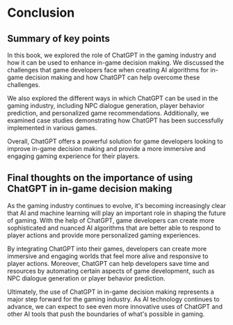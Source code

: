 Conclusion
==========

Summary of key points
---------------------

In this book, we explored the role of ChatGPT in the gaming industry and how it can be used to enhance in-game decision making. We discussed the challenges that game developers face when creating AI algorithms for in-game decision making and how ChatGPT can help overcome these challenges.

We also explored the different ways in which ChatGPT can be used in the gaming industry, including NPC dialogue generation, player behavior prediction, and personalized game recommendations. Additionally, we examined case studies demonstrating how ChatGPT has been successfully implemented in various games.

Overall, ChatGPT offers a powerful solution for game developers looking to improve in-game decision making and provide a more immersive and engaging gaming experience for their players.

Final thoughts on the importance of using ChatGPT in in-game decision making
----------------------------------------------------------------------------

As the gaming industry continues to evolve, it's becoming increasingly clear that AI and machine learning will play an important role in shaping the future of gaming. With the help of ChatGPT, game developers can create more sophisticated and nuanced AI algorithms that are better able to respond to player actions and provide more personalized gaming experiences.

By integrating ChatGPT into their games, developers can create more immersive and engaging worlds that feel more alive and responsive to player actions. Moreover, ChatGPT can help developers save time and resources by automating certain aspects of game development, such as NPC dialogue generation or player behavior prediction.

Ultimately, the use of ChatGPT in in-game decision making represents a major step forward for the gaming industry. As AI technology continues to advance, we can expect to see even more innovative uses of ChatGPT and other AI tools that push the boundaries of what's possible in gaming.
